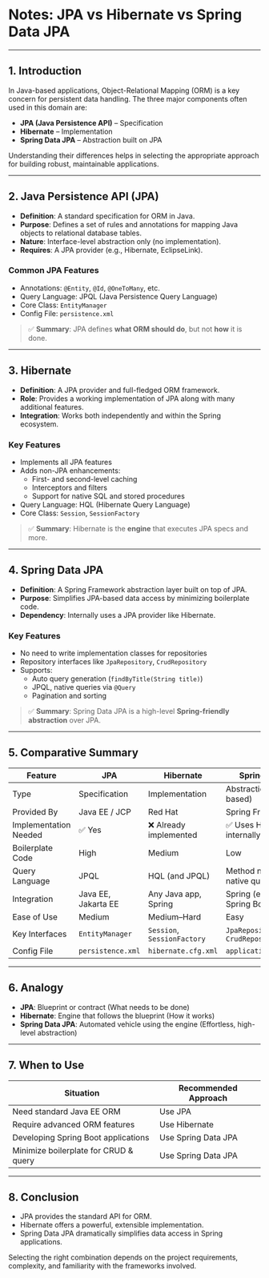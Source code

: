 # Notes: JPA vs Hibernate vs Spring Data JPA

---

## 1. Introduction

In Java-based applications, Object-Relational Mapping (ORM) is a key concern for persistent data handling. The three major components often used in this domain are:

- **JPA (Java Persistence API)** – Specification
- **Hibernate** – Implementation
- **Spring Data JPA** – Abstraction built on JPA

Understanding their differences helps in selecting the appropriate approach for building robust, maintainable applications.

---

## 2. Java Persistence API (JPA)

- **Definition**: A standard specification for ORM in Java.
- **Purpose**: Defines a set of rules and annotations for mapping Java objects to relational database tables.
- **Nature**: Interface-level abstraction only (no implementation).
- **Requires**: A JPA provider (e.g., Hibernate, EclipseLink).

### Common JPA Features
- Annotations: `@Entity`, `@Id`, `@OneToMany`, etc.
- Query Language: JPQL (Java Persistence Query Language)
- Core Class: `EntityManager`
- Config File: `persistence.xml`

> ✅ **Summary**: JPA defines **what ORM should do**, but not **how** it is done.

---

## 3. Hibernate

- **Definition**: A JPA provider and full-fledged ORM framework.
- **Role**: Provides a working implementation of JPA along with many additional features.
- **Integration**: Works both independently and within the Spring ecosystem.

### Key Features
- Implements all JPA features
- Adds non-JPA enhancements:
  - First- and second-level caching
  - Interceptors and filters
  - Support for native SQL and stored procedures
- Query Language: HQL (Hibernate Query Language)
- Core Class: `Session`, `SessionFactory`

> ✅ **Summary**: Hibernate is the **engine** that executes JPA specs and more.

---

## 4. Spring Data JPA

- **Definition**: A Spring Framework abstraction layer built on top of JPA.
- **Purpose**: Simplifies JPA-based data access by minimizing boilerplate code.
- **Dependency**: Internally uses a JPA provider like Hibernate.

### Key Features
- No need to write implementation classes for repositories
- Repository interfaces like `JpaRepository`, `CrudRepository`
- Supports:
  - Auto query generation (`findByTitle(String title)`)
  - JPQL, native queries via `@Query`
  - Pagination and sorting

> ✅ **Summary**: Spring Data JPA is a high-level **Spring-friendly abstraction** over JPA.

---

## 5. Comparative Summary

| Feature               | JPA                      | Hibernate                     | Spring Data JPA                     |
|-----------------------|---------------------------|-------------------------------|-------------------------------------|
| Type                  | Specification             | Implementation                | Abstraction (Spring-based)          |
| Provided By           | Java EE / JCP             | Red Hat                       | Spring Framework                    |
| Implementation Needed | ✅ Yes                    | ❌ Already implemented        | ✅ Uses Hibernate internally         |
| Boilerplate Code      | High                      | Medium                        | Low                                 |
| Query Language        | JPQL                      | HQL (and JPQL)                | Method names, JPQL, native queries  |
| Integration           | Java EE, Jakarta EE       | Any Java app, Spring          | Spring (especially Spring Boot)     |
| Ease of Use           | Medium                    | Medium–Hard                   | Easy                                |
| Key Interfaces        | `EntityManager`           | `Session`, `SessionFactory`   | `JpaRepository`, `CrudRepository`   |
| Config File           | `persistence.xml`         | `hibernate.cfg.xml`           | `application.properties`            |

---

## 6. Analogy

- **JPA**: Blueprint or contract (What needs to be done)
- **Hibernate**: Engine that follows the blueprint (How it works)
- **Spring Data JPA**: Automated vehicle using the engine (Effortless, high-level abstraction)

---

## 7. When to Use

| Situation                              | Recommended Approach       |
|----------------------------------------|----------------------------|
| Need standard Java EE ORM              | Use JPA                    |
| Require advanced ORM features          | Use Hibernate              |
| Developing Spring Boot applications    | Use Spring Data JPA        |
| Minimize boilerplate for CRUD & query  | Use Spring Data JPA        |

---

## 8. Conclusion

- JPA provides the standard API for ORM.
- Hibernate offers a powerful, extensible implementation.
- Spring Data JPA dramatically simplifies data access in Spring applications.

Selecting the right combination depends on the project requirements, complexity, and familiarity with the frameworks involved.

